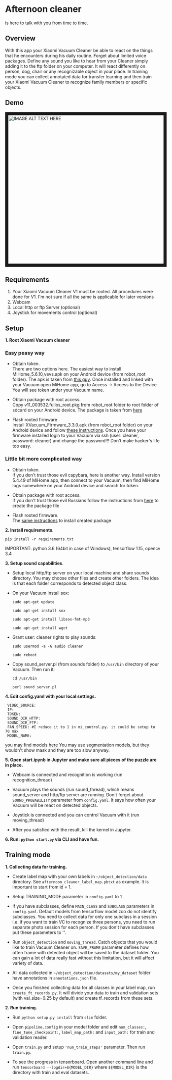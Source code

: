 # Afternoon cleaner
is here to talk with you from time to time.

## Overview
With this app your Xiaomi Vacuum Cleaner be able to react on the things that he encounters during his daily routine. Forget about limited voice packages. Define any sound you like to hear from your Cleaner simply adding it to the ftp folder on your computer. It will react differently on person, dog, chair or any recognizable object in your place.
In training mode you can collect annotated data for transfer learning and then train your Xiaomi Vacuum Cleaner to recognize family members or specific objects.

## Demo
<a href="http://www.youtube.com/watch?feature=player_embedded&v=s4Qufob6oNQ
" target="_blank"><img src="http://img.youtube.com/vi/s4Qufob6oNQ/0.jpg" 
alt="IMAGE ALT TEXT HERE" width="640" height="480" border="10" /></a>

## Requirements
1. Your Xiaomi Vacuum Cleaner V1 must be rooted. All procedures were done for V1. I'm not sure if all the same is applicable for later versions   
2. Webcam
3. Local http or ftp Server (optional)
4. Joystick for movements control (optional)


## Setup

**1. Root Xiaomi Vacuum cleaner**  

  ### Easy peasy way

  * Obtain token.  
      There are two options here. The easiest way to install MiHome_5.6.10_vevs.apk on your Android device (from robot_root folder). The apk is taken from [this guy](http://www.kapiba.ru/2017/11/mi-home.html). Once installed and linked with your Vacuum open MiHome app, go to Access -> Access to the Device. You will see token under your Vacuum name.

  * Obtain package with root access.  
      Copy v11_003532.fullos_root.pkg from robot_root folder to root folder of sdcard on your Android device. The package is taken from [here](http://4pda.ru/forum/index.php?showtopic=881982&st=5240)

  * Flash rooted firmware.  
      Install XVacuum_Firmware_3.3.0.apk (from robot_root folder) on your Android device and follow [these instructions](
    https://forum.xda-developers.com/android/apps-games/app-xvacuum-firmware-xiaomi-vacuum-t3896526). Once you have your firmware installed login to your Vacuum via ssh (user: cleaner, password: cleaner) and change the password!!! Don't make hacker's life too easy.

### Little bit more complicated way
  * Obtain token.  
      If you don't trust those evil capybara, here is another way. Install version 5.4.49 of MiHome app, then connect to your Vacuum, then find MiHome logs somewhere on your Android device and search for token.

  * Obtain package with root access.  
      If you don't trust those evil Russians follow the instructions from [here](https://github.com/dgiese/dustcloud/wiki/VacuumRobots-manual-update-root-Howto) to create the package file

  * Flash rooted firmware.  
      The [same instructions](https://github.com/dgiese/dustcloud/wiki/VacuumRobots-manual-update-root-Howto) to install created package

**2. Install requirements.**

`pip install -r requirements.txt`

IMPORTANT: python 3.6 (64bit in case of Windows), tensorflow 1.15, opencv 3.4

**3. Setup sound capabilities.**

  * Setup local http/ftp server on your local machine and share sounds directory. You may choose other files and create other folders. The idea is that each folder corresponds to detected object class.

  * On your Vacuum install sox:  

        sudo apt-get update

        sudo apt-get install sox  

        sudo apt-get install libsox-fmt-mp3

        sudo apt-get install wget


  * Grant user: cleaner rights to play sounds:

        sudo usermod -a -G audio cleaner  

        sudo reboot  

  * Copy sound_server.pl (from sounds folder) to `/usr/bin` directory of your Vacuum. Then run it:

        cd /usr/bin

        perl sound_server.pl  

**4. Edit config.yaml with your local settings.**

     VIDEO_SOURCE:  
     IP:  
     TOKEN:  
     SOUND_DIR_HTTP:  
     SOUND_DIR_FTP:  
     FAN_SPEED: #I reduce it to 1 in mi_control.py. it could be setup to 70 max  
     MODEL_NAME:  

  you may find models [here](https://github.com/tensorflow/models/blob/master/research/object_detection/g3doc/detection_model_zoo.md.) You may use segmentation models, but they wouldn't show mask and they are too slow anyway.

**5. Open start.ipynb in Jupyter and make sure all pieces of the puzzle are in place.**  

  * Webcam is connected and recognition is working (run recognition_thread)  

  * Vacuum plays the sounds (run sound_thread), which means sound_server and http/ftp server are running. Don't forget about `SOUND_PROBABILITY` parameter from `config.yaml`. It says how often your Vacuum will be react on detected objects.  

  * Joystick is connected and you can control Vacuum with it (run moving_thread)  

  * After you satisfied with the result, kill the kernel in Jupyter.



**6. Run: `python start.py` via CLI and have fun.**


## Training mode

**1. Collecting data for training.**

  * Create label map with your own labels in `~/object_detection/data` directory. See `afternoon_cleaner_label_map.pbtxt` as example. It is important to start from id = 1.

  * Setup TRAINING_MODE parameter in `config.yaml` to 1

  * If you have subclasses, define `MAIN_CLASS` and `SUBCLASS` parameters in `config.yaml`. Default models from tensorflow model zoo do not identify subclasses. You need to collect data for only one subclass in a session i.e. if you want to train VC to recognize three persons, you need to run separate photo session for each person. If you don't have subclasses put these parameters to ''.

  * Run `object_detection` and `moving_thread`. Catch objects that you would like to train Vacuum Cleaner on. `SAVE_FRAME` parameter defines how often frame with detected object will be saved to the dataset folder. You can gain a lot of data really fast without this limitation, but it will affect variety of data.

  * All data collected in `~/object_detection/datasets/my_dataset` folder have annotations in `annotations.json` file.

  * Once you finished collecting data for all classes in your label map, run `create_ft_records.py`. It will divide your data to train and validation sets (with val_size=0.25 by default) and create tf_records from these sets.

**2. Run training.**

  * Run `python setup.py install` from `slim` folder.

  * Open `pipeline.config` in your model folder and edit `num_classes:`, `fine_tune_checkpoint:`, `label_map_path:` and `input_path:` for train and validation reader.

  * Open `train.py` and setup `'num_train_steps'` parameter. Then run `train.py`.

  * To see the progress in tensorboard. Open another command line and run `tensorboard --logdir=${MODEL_DIR}` where `${MODEL_DIR}` is the directory with train and eval datasets.

